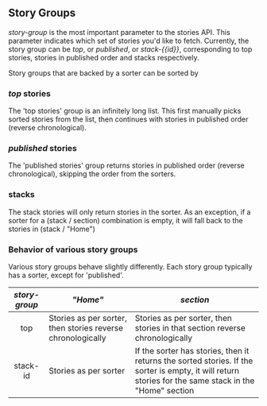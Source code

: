 ## Story Groups

*story-group* is the most important parameter to the stories API. This parameter indicates which set of stories you'd like to fetch. Currently, the story group can be *top*, or *published*, or *stack-\{{id}}*, corresponding to top stories, stories in published order and stacks respectively.

Story groups that are backed by a sorter can be sorted by


### *top* stories

The 'top stories' group is an infinitely long list. This first manually picks sorted stories from the list, then continues with stories in published order (reverse chronological).

### *published* stories

The 'published stories' group returns stories in published order (reverse chronological), skipping the order from the sorters.

### stacks

The stack stories will only return stories in the sorter. As an exception, if a sorter for a (stack / section) combination is empty, it will fall back to the stories in (stack / "Home")

### Behavior of various story groups

Various story groups behave slightly differently. Each story group typically has a sorter, except for 'published'.

| *story-group* | *"Home"* | *section* |
| :-----------: | -------- | --------- |
| top | Stories as per sorter, then stories reverse chronologically | Stories as per sorter, then stories in that section reverse chronologically |
| stack-id | Stories as per sorter | If the sorter has stories, then it returns the sorted stories. If the sorter is empty, it will return stories for the same stack in the "Home" section |

